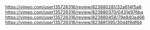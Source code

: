https://vimeo.com/user135726316/review/823880281/32a614f5a6
https://vimeo.com/user135726316/review/823880370/0431e976ba
https://vimeo.com/user135726316/review/823880458/79e840a466
https://vimeo.com/user135726316/review/823881395/30d4f9df64
